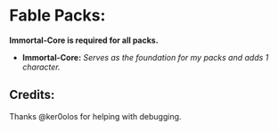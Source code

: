 # Fable Packs:
**Immortal-Core is required for all packs.**
- **Immortal-Core:** *Serves as the foundation for my packs and adds 1 character.*

## Credits:
Thanks @ker0olos for helping with debugging.


